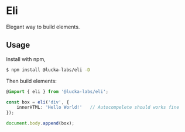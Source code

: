 # Eli

Elegant way to build elements.

## Usage

Install with npm,

```sh
$ npm install @lucka-labs/eli -D
```

Then build elements:

```ts
@import { eli } from '@lucka-labs/eli';

const box = eli('div', {
    innerHTML: 'Hello World!'   // Autocompelete should works fine
});

document.body.append(box);
```